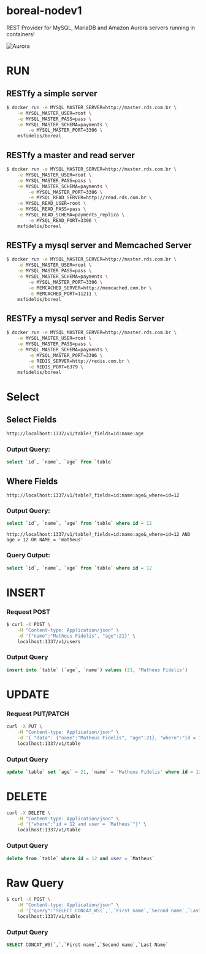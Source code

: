 # boreal-nodev1
REST Provider for MySQL, MariaDB and Amazon Aurora servers running in containers! 

![Aurora](http://i.imgur.com/XdRQN3k.jpg)


# RUN 

## RESTfy a simple server

``` bash
$ docker run -e MYSQL_MASTER_SERVER=http://master.rds.com.br \
	-e MYSQL_MASTER_USER=root \
	-e MYSQL_MASTER_PASS=pass \
	-e MYSQL_MASTER_SCHEMA=payments \
    	-e MYSQL_MASTER_PORT=3306 \
	msfidelis/boreal
```

## RESTfy a master and read server 

``` bash
$ docker run -e MYSQL_MASTER_SERVER=http://master.rds.com.br \
	-e MYSQL_MASTER_USER=root \
	-e MYSQL_MASTER_PASS=pass \
	-e MYSQL_MASTER_SCHEMA=payments \
    	-e MYSQL_MASTER_PORT=3306 \
    	-e MYSQL_READ_SERVER=http://read.rds.com.br \
	-e MYSQL_READ_USER=root \
	-e MYSQL_READ_PASS=pass \
	-e MYSQL_READ_SCHEMA=payments_replica \
    	-e MYSQL_READ_PORT=3306 \
	msfidelis/boreal
```

## RESTFy a mysql server and Memcached Server

``` bash
$ docker run -e MYSQL_MASTER_SERVER=http://master.rds.com.br \
	-e MYSQL_MASTER_USER=root \
	-e MYSQL_MASTER_PASS=pass \
	-e MYSQL_MASTER_SCHEMA=payments \
    	-e MYSQL_MASTER_PORT=3306 \
    	-e MEMCACHED_SERVER=http://memcached.com.br \
    	-e MEMCACHED_PORT=11211 \
	msfidelis/boreal
```

## RESTFy a mysql server and Redis Server

``` bash
$ docker run -e MYSQL_MASTER_SERVER=http://master.rds.com.br \
	-e MYSQL_MASTER_USER=root \
	-e MYSQL_MASTER_PASS=pass \
	-e MYSQL_MASTER_SCHEMA=payments \
    	-e MYSQL_MASTER_PORT=3306 \
    	-e REDIS_SERVER=http://redis.com.br \
    	-e REDIS_PORT=6379 \
	msfidelis/boreal
```



# Select 

## Select Fields 

```bash
http://localhost:1337/v1/table?_fields=id:name:age
```

### Output Query: 

```sql
select `id`, `name`, `age` from `table`
```

## Where Fields 

```
http://localhost:1337/v1/table?_fields=id:name:age&_where=id=12
```

### Output Query:

```sql
select `id`, `name`, `age` from `table` where id = 12
```

```
http://localhost:1337/v1/table?_fields=id:name:age&_where=id=12 AND age > 12 OR NAME = 'matheus'
```

### Query Output:

```sql
select `id`, `name`, `age` from `table` where id = 12
```


# INSERT

### Request POST 

```bash
$ curl -X POST \
    -H "Content-type: Application/json" \
    -d '{"name":"Matheus Fidelis", "age":21}' \
    localhost:1337/v1/users
```
### Output Query

```sql
insert into `table` (`age`, `name`) values (21, 'Matheus Fidelis')
```


# UPDATE

### Request PUT/PATCH 

```bash
curl -X PUT \
    -H "Content-type: Application/json" \
    -d '{ "data": {"name":"Matheus Fidelis", "age":21}, "where":"id = 12 and user = `Matheus`"}' \
    localhost:1337/v1/table
```

### Output Query

```sql
update `table` set `age` = 21, `name` = 'Matheus Fidelis' where id = 12 and user = `Matheus`
```


# DELETE

```bash
curl -X DELETE \
    -H "Content-type: Application/json" \
    -d '{"where":"id = 12 and user = `Matheus`"}' \
    localhost:1337/v1/table
```

### Output Query

```sql 
delete from `table` where id = 12 and user = `Matheus`
```

# Raw Query

```bash
$ curl -X POST \
    -H "Content-type: Application/json" \
    -d '{"query":"SELECT CONCAT_WS(`,`,`First name`,`Second name`,`Last Name`"}' \
    localhost:1337/v1/table
```

### Output Query
```sql
SELECT CONCAT_WS(`,`,`First name`,`Second name`,`Last Name`
```


